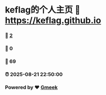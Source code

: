 # keflag的个人主页 :link: https://keflag.github.io 
### :page_facing_up: [2](https://keflag.github.io/tag.html) 
### :speech_balloon: 0 
### :hibiscus: 69 
### :alarm_clock: 2025-08-21 22:50:00 
### Powered by :heart: [Gmeek](https://github.com/Meekdai/Gmeek)
